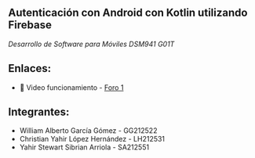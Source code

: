 ##  Autenticación con Android con Kotlin utilizando Firebase

_Desarrollo de Software para Móviles DSM941 G01T_


## Enlaces:

- 📄 Video funcionamiento - [Foro 1](https://drive.google.com/file/d/1scnicwIAUlWM2jCEsIRYZY-QPnvPl7Rx/view?usp=drive_link)


## Integrantes:

- William Alberto García Gómez - GG212522  
- Christian Yahir López Hernández - LH212531
- Yahir Stewart Sibrian Arriola - SA212551
